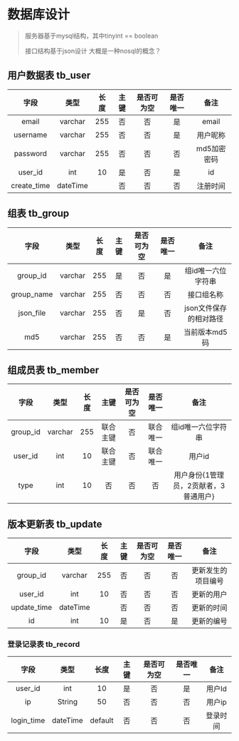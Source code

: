# 数据库设计

>服务器基于mysql结构，其中tinyint == boolean
>
>接口结构基于json设计 大概是一种nosql的概念？

## 用户数据表 tb_user

|   字段   |   类型   |  长度 | 主键 | 是否可为空 | 是否唯一 | 备注 |
|:-------:|:-------:|:-------:|:-------:|:-------:|:-------:|:-------:|
| email | varchar | 255 | 否 | 否 | 是 | email |
|   username   | varchar |  255  | 否  | 否 | 是 | 用户昵称 |
|  password     | varchar | 255 | 否 | 否 | 否 | md5加密密码 |
| user_id  |   int   |  10  | 是  |否 | 是 | id |
| create_time | dateTime | | 否 | 否 | 否 | 注册时间 |

## 组表 tb_group

|   字段   |   类型   |  长度 | 主键 | 是否可为空 | 是否唯一 | 备注 |
|:-------:|:-------:|:-------:|:-------:|:-------:|:-------:|:-------:|
| group_id | varchar | 255 | 是 | 否 | 是 | 组id唯一六位字符串 |
| group_name | varchar | 255 | 否 | 否 | 否 | 接口组名称 |
| json_file | varchar | 255 | 否 | 是 | 否 | json文件保存的相对路径 |
| md5 | varchar | 255 | 否 | 否 | 是 | 当前版本md5码 |

## 组成员表 tb_member

|   字段   |   类型   |  长度 | 主键 | 是否可为空 | 是否唯一 | 备注 |
|:-------:|:-------:|:-------:|:-------:|:-------:|:-------:|:-------:|
| group_id | varchar | 255 | 联合主键 | 否 | 联合唯一 | 组id唯一六位字符串 |
| user_id  |   int   |  10        | 联合主键  |否 | 联合唯一 | 用户id |
| type | int | 10 | 否 | 否 | 否 | 用户身份{1管理员，2贡献者，3普通用户} |

## 版本更新表  tb_update

|   字段   |   类型   |  长度 | 主键 | 是否可为空 | 是否唯一 | 备注 |
|:-------:|:-------:|:-------:|:-------:|:-------:|:-------:|:-------:|
| group_id | varchar | 255 | 否 | 否 | 否 | 更新发生的项目编号 |
| user_id  | int | 10 | 否 | 否 | 否 | 更新的用户 |
| update_time | dateTime | | 否 | 否 | 否 | 更新的时间 |
| id | int | 10 | 是 | 否 | 是 | 更新的编号 |

### 登录记录表  tb_record

|   字段   |   类型   |  长度 | 主键 | 是否可为空 | 是否唯一 | 备注 |
|:-------:|:-------:|:-------:|:-------:|:-------:|:-------:|:-------:|
| user_id | int | 10 | 是 | 否 | 是 | 用户Id |
| ip | String | 50 | 否 | 否 | 否 | 用户ip |
| login_time | dateTime | default | 否 | 否 | 否 | 登录时间 |
